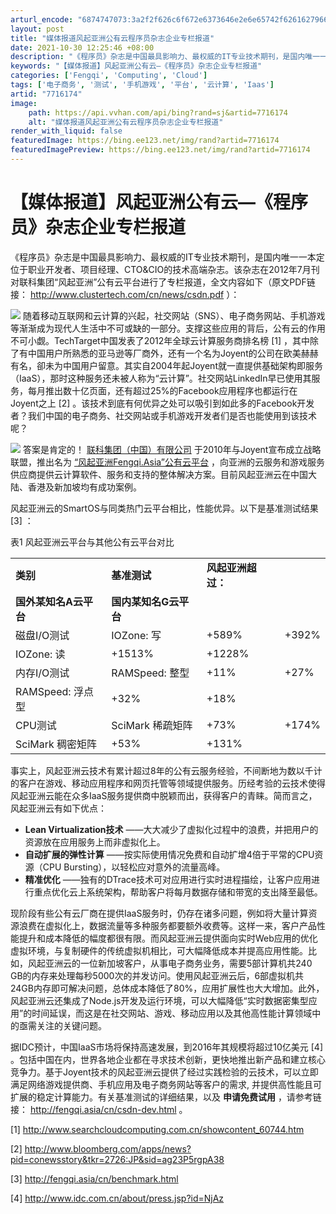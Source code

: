 ```yaml
---
arturl_encode: "6874747073:3a2f2f626c6f672e6373646e2e6e65742f6261627966616365:722f61727469636c652f64657461696c732f37373136313734"
layout: post
title: "媒体报道风起亚洲公有云程序员杂志企业专栏报道"
date: 2021-10-30 12:25:46 +08:00
description: "《程序员》杂志是中国最具影响力、最权威的IT专业技术期刊，是国内唯一一本定位于职业开发者、项目经理、"
keywords: "【媒体报道】风起亚洲公有云—《程序员》杂志企业专栏报道"
categories: ['Fengqi', 'Computing', 'Cloud']
tags: ['电子商务', '测试', '手机游戏', '平台', '云计算', 'Iaas']
artid: "7716174"
image:
    path: https://api.vvhan.com/api/bing?rand=sj&artid=7716174
    alt: "媒体报道风起亚洲公有云程序员杂志企业专栏报道"
render_with_liquid: false
featuredImage: https://bing.ee123.net/img/rand?artid=7716174
featuredImagePreview: https://bing.ee123.net/img/rand?artid=7716174
---
```


# 【媒体报道】风起亚洲公有云—《程序员》杂志企业专栏报道

《程序员》杂志是中国最具影响力、最权威的IT专业技术期刊，是国内唯一一本定位于职业开发者、项目经理、CTO&CIO的技术高端杂志。该杂志在2012年7月刊对联科集团“风起亚洲”公有云平台进行了专栏报道，全文内容如下（原文PDF链接：
<http://www.clustertech.com/cn/news/csdn.pdf>
）：

![](https://img-my.csdn.net/uploads/201207/04/1341399279_2550.jpg)
随着移动互联网和云计算的兴起，社交网站（SNS）、电子商务网站、手机游戏等渐渐成为现代人生活中不可或缺的一部分。支撑这些应用的背后，公有云的作用不可小觑。TechTarget中国发表了2012年全球云计算服务商排名榜
[1]
，其中除了有中国用户所熟悉的亚马逊等厂商外，还有一个名为Joyent的公司在欧美赫赫有名，卻未为中国用户留意。其实自2004年起Joyent就一直提供基础架构即服务（IaaS），那时这种服务还未被人称为“云计算”。社交网站LinkedIn早已使用其服务，每月推出数十亿页面，还有超过25%的Facebook应用程序也都运行在Joyent之上
[2]
。该技术到底有何优异之处可以吸引到如此多的Facebook开发者？我们中国的电子商务、社交网站或手机游戏开发者们是否也能使用到该技术呢？

![](https://img-my.csdn.net/uploads/201207/04/1341399302_3597.jpg)
答案是肯定的！
[联科集团（中国）有限公司](http://www.clustertech.com/cn/index.html)
于2010年与Joyent宣布成立战略联盟，推出名为
[“风起亚洲Fengqi.Asia”公有云平台](http://www.fengqi.asia/cn/)
，向亚洲的云服务和游戏服务供应商提供云计算软件、服务和支持的整体解决方案。目前风起亚洲云在中国大陆、香港及新加坡均有成功案例。

风起亚洲云的SmartOS与同类热门云平台相比，性能优异。以下是基准测试结果
[3]
：

表1 风起亚洲云平台与其他公有云平台对比

|  |  |  |  |
| --- | --- | --- | --- |
| **类别** | **基准测试** | **风起亚洲超过：** | |
| **国外某知名A云平台** | **国内某知名G云平台** |
| 磁盘I/O测试 | IOZone: 写 | +589% | +392% |
| IOZone: 读 | +1513% | +1228% |
| 内存I/O测试 | RAMSpeed: 整型 | +11% | +27% |
| RAMSpeed: 浮点型 | +32% | +18% |
| CPU测试 | SciMark 稀疏矩阵 | +73% | +174% |
| SciMark 稠密矩阵 | +53% | +131% |

事实上，风起亚洲云技术有累计超过8年的公有云服务经验，不间断地为数以千计的客户在游戏、移动应用程序和网页托管等领域提供服务。历经考验的云技术使得风起亚洲云能在众多IaaS服务提供商中脱颖而出，获得客户的青睐。简而言之，风起亚洲云有如下优点：

* **Lean Virtualization技术**
  ——大大减少了虚拟化过程中的浪费，并把用户的资源放在应用服务上而非虚拟化上。
* **自动扩展的弹性计算**
  ——按实际使用情况免费和自动扩增4倍于平常的CPU资源（CPU Bursting），以轻松应对意外的流量高峰。
* **精准优化**
  ——独有的DTrace技术可对应用进行实时进程描绘，让客户应用进行重点优化云上系统架构，帮助客户将每月数据存储和带宽的支出降至最低。

现阶段有些公有云厂商在提供IaaS服务时，仍存在诸多问题，例如将大量计算资源浪费在虚拟化上，数据流量等多种服务都要额外收费等。这样一来，客户产品性能提升和成本降低的幅度都很有限。而风起亚洲云提供面向实时Web应用的优化虚拟环境，与复制硬件的传统虚拟机相比，可大幅降低成本并提高应用性能。比如，风起亚洲云的一位新加坡客户，从事电子商务业务，需要5部计算机共240 GB的内存来处理每秒5000次的并发访问。使用风起亚洲云后，6部虚拟机共24GB内存即可解决问题，总体成本降低了80%，应用扩展性也大大增加。此外，风起亚洲云还集成了Node.js开发及运行环境，可以大幅降低“实时数据密集型应用”的时间延误，而这是在社交网站、游戏、移动应用以及其他高性能计算领域中的亟需关注的关键问题。

据IDC预计，中国IaaS市场将保持高速发展，到2016年其规模将超过10亿美元
[4]
。包括中国在内，世界各地企业都在寻求技术创新，更快地推出新产品和建立核心竞争力。基于Joyent技术的风起亚洲云提供了经过实践检验的云技术，可以立即满足网络游戏提供商、手机应用及电子商务网站等客户的需求, 并提供高性能且可扩展的稳定计算能力。有关基准测试的详细结果，以及
**申请免费试用**
，请参考链接：
<http://fengqi.asia/cn/csdn-dev.html>
。

[1]
<http://www.searchcloudcomputing.com.cn/showcontent_60744.htm>

[2]
<http://www.bloomberg.com/apps/news?pid=conewsstory&tkr=2726:JP&sid=ag23P5rgpA38>

[3]
<http://fengqi.asia/cn/benchmark.html>

[4]
<http://www.idc.com.cn/about/press.jsp?id=NjAz>
